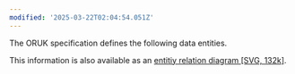 ```yaml
---
modified: '2025-03-22T02:04:54.051Z'
---
```


The ORUK specification defines the following data entities.

This information is also available as an <a target="_blank" href="/developers/schemata/b-entity_relationship_diagram_3_0.svg">entitiy relation diagram [SVG, 132k]</a>.
